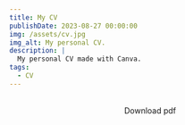 ```yaml
---
title: My CV
publishDate: 2023-08-27 00:00:00
img: /assets/cv.jpg
img_alt: My personal CV.
description: |
  My personal CV made with Canva.
tags:
  - CV
---
```



<a class="dwn" href="/assets/649369845.pdf" > Download pdf</a>



<style>
  
  .dwn{
		position: relative;
		display: flex;
		place-content: center;
		text-align: center;
		padding: 0.56em 2em;
		gap: 0.8em;
		color: var(--accent-text-over);
		text-decoration: none;
		line-height: 1.1;
		border-radius: 999rem;
		overflow: hidden;
		background: var(--gradient-accent-orange);
		box-shadow: var(--shadow-md);
		white-space: nowrap;
	}

	@media (min-width: 20em) {
		.dwn  {
			font-size: var(--text-lg);
		}
	}

	/* Overlay for hover effects. */
	.dwn::after {
		content: '';
		position: absolute;
		inset: 0;
		pointer-events: none;
		transition: background-color var(--theme-transition);
		mix-blend-mode: overlay;
	}

	.dwn:focus::after,
	.dwn:hover::after {
		background-color: hsla(var(--gray-999-basis), 0.3);
	}

	@media (min-width: 50em) {
		.dwn{
			padding: 1.125rem 2.5rem;
			font-size: var(--text-xl);
		}
	}
</style>
